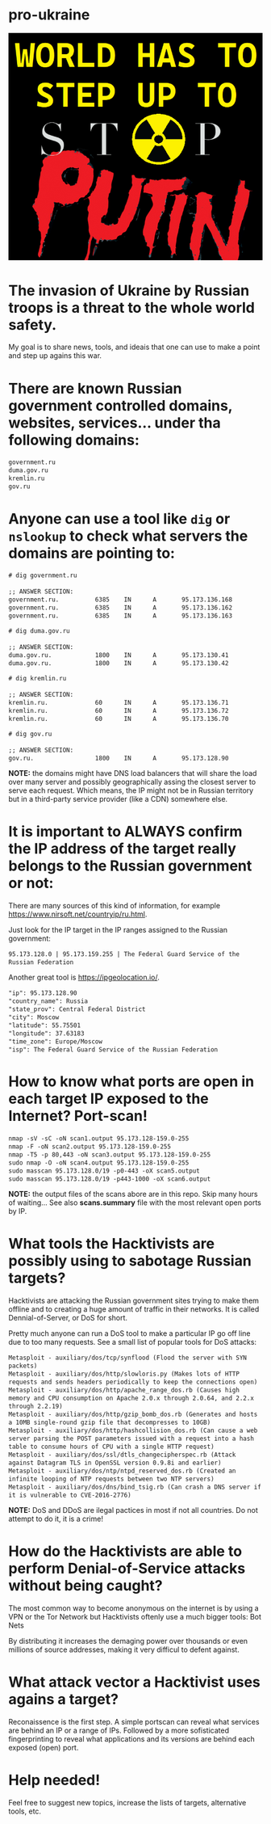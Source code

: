 # pro-ukraine

![alt text](https://github.com/vikanet/pro-ukraine/blob/main/pro-ukraine.png?raw=true)

# The invasion of Ukraine by Russian troops is a threat to the whole world safety.

My goal is to share news, tools, and ideais that one can use to make a point and step up agains this war.

# There are known Russian government controlled domains, websites, services... under tha following domains:

```
government.ru
duma.gov.ru
kremlin.ru
gov.ru
```

# Anyone can use a tool like `dig` or `nslookup` to check what servers the domains are pointing to:

```
# dig government.ru

;; ANSWER SECTION:
government.ru.          6385    IN      A       95.173.136.168
government.ru.          6385    IN      A       95.173.136.162
government.ru.          6385    IN      A       95.173.136.163
```
```
# dig duma.gov.ru

;; ANSWER SECTION:
duma.gov.ru.            1800    IN      A       95.173.130.41
duma.gov.ru.            1800    IN      A       95.173.130.42
```
```
# dig kremlin.ru

;; ANSWER SECTION:
kremlin.ru.             60      IN      A       95.173.136.71
kremlin.ru.             60      IN      A       95.173.136.72
kremlin.ru.             60      IN      A       95.173.136.70
```
```
# dig gov.ru

;; ANSWER SECTION:
gov.ru.                 1800    IN      A       95.173.128.90
```

**NOTE:** the domains might have DNS load balancers that will share the load over many server and possibly geographically assing the closest server to serve each request. Which means, the IP might not be in Russian territory but in a third-party service provider (like a CDN) somewhere else.

# It is important to ALWAYS confirm the IP address of the target really belongs to the Russian government or not:

There are many sources of this kind of information, for example https://www.nirsoft.net/countryip/ru.html.

Just look for the IP target in the IP ranges assigned to the Russian government:

```
95.173.128.0 | 95.173.159.255 | The Federal Guard Service of the Russian Federation
```

Another great tool is https://ipgeolocation.io/.

```
"ip": 95.173.128.90
"country_name": Russia
"state_prov": Central Federal District
"city": Moscow
"latitude": 55.75501
"longitude": 37.63183
"time_zone": Europe/Moscow
"isp": The Federal Guard Service of the Russian Federation
```

# How to know what ports are open in each target IP exposed to the Internet? Port-scan!

```
nmap -sV -sC -oN scan1.output 95.173.128-159.0-255
nmap -F -oN scan2.output 95.173.128-159.0-255
nmap -T5 -p 80,443 -oN scan3.output 95.173.128-159.0-255
sudo nmap -O -oN scan4.output 95.173.128-159.0-255
sudo masscan 95.173.128.0/19 -p0-443 -oX scan5.output
sudo masscan 95.173.128.0/19 -p443-1000 -oX scan6.output
```

**NOTE:** the output files of the scans abore are in this repo. Skip many hours of waiting... See also **scans.summary** file with the most relevant open ports by IP.

# What tools the Hacktivists are possibly using to sabotage Russian targets?

Hacktivists are attacking the Russian government sites trying to make them offline and to creating a huge amount of traffic in their networks. It is called Dennial-of-Server, or DoS for short.

Pretty much anyone can run a DoS tool to make a particular IP go off line due to too many requests. See a small list of popular tools for DoS attacks:

```
Metasploit - auxiliary/dos/tcp/synflood (Flood the server with SYN packets)
Metasploit - auxiliary/dos/http/slowloris.py (Makes lots of HTTP requests and sends headers periodically to keep the connections open)
Metasploit - auxiliary/dos/http/apache_range_dos.rb (Causes high memory and CPU consumption on Apache 2.0.x through 2.0.64, and 2.2.x through 2.2.19)
Metasploit - auxiliary/dos/http/gzip_bomb_dos.rb (Generates and hosts a 10MB single-round gzip file that decompresses to 10GB)
Metasploit - auxiliary/dos/http/hashcollision_dos.rb (Can cause a web server parsing the POST parameters issued with a request into a hash table to consume hours of CPU with a single HTTP request)
Metasploit - auxiliary/dos/ssl/dtls_changecipherspec.rb (Attack against Datagram TLS in OpenSSL version 0.9.8i and earlier)
Metasploit - auxiliary/dos/ntp/ntpd_reserved_dos.rb (Created an infinite looping of NTP requests between two NTP servers)
Metasploit - auxiliary/dos/dns/bind_tsig.rb (Can crash a DNS server if it is vulnerable to CVE-2016-2776)
```

**NOTE:** DoS and DDoS are ilegal pactices in most if not all countries. Do not attempt to do it, it is a crime!

# How do the Hacktivists are able to perform Denial-of-Service attacks without being caught?

The most common way to become anonymous on the internet is by using a VPN or the Tor Network but Hacktivists oftenly use a much bigger tools: Bot Nets

By distributing it increases the demaging power over thousands or even millions of source addresses, making it very difficul to defent against.

# What attack vector a Hacktivist uses agains a target?

Reconaissence is the first step. A simple portscan can reveal what services are behind an IP or a range of IPs. Followed by a more sofisticated fingerprinting to reveal what applications and its versions are behind each exposed (open) port.

# Help needed!

Feel free to suggest new topics, increase the lists of targets, alternative tools, etc.
